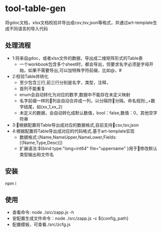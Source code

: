 # tool-table-gen

将gdoc文档，xlsx文档校验并导出成csv,tsv,json等格式，并通过art-template生成不同语言的导入代码

## 处理流程
* 1:将来自gdoc，或者xlsx文件的数据，导出成二维矩阵形式的Table表
    - 一个workbook包含多个sheet时，都会导出，但要求名字必须是字母开始，如果不需要导出,可以加特殊字符前缀，比如@，#
* 2:校验Table并转化
    - 至少包含三行,前三行分别是名字，类型，注释，
    - 首列不能重复
    - enum会自动转化为对应的数字,数据中不能存在未定义映射
    - 名字前缀一样的列会自动合并成一列，以分隔符分隔，命名规则:_+数字结尾，如(xx_1,xx_2)
    - 未定义的数据，会自动转化成默认数值，bool：false,数值：0，其他空字符串
* 3:根据配置将Table导出成对应的数据格式,目前支持csv,tsv,json
* 4:根据配置将Table导出成对应的代码格式,基于art-template实现
    - 数据格式:{Name,NameUpper,NameLower,Fields:[{Name,Type,Desc}]}
    - 扩展语法:${bind type:"long=int64" file="uppername" }用于修改默认类型输出和文件名
## 安装
npm i

## 使用
* 查看命令: node ./src/zapp.js -h
* 安配置生成文件命令：node ./src/zapp.js -c ${config_path}
* 配置模板，可查看./src/zcfg.js